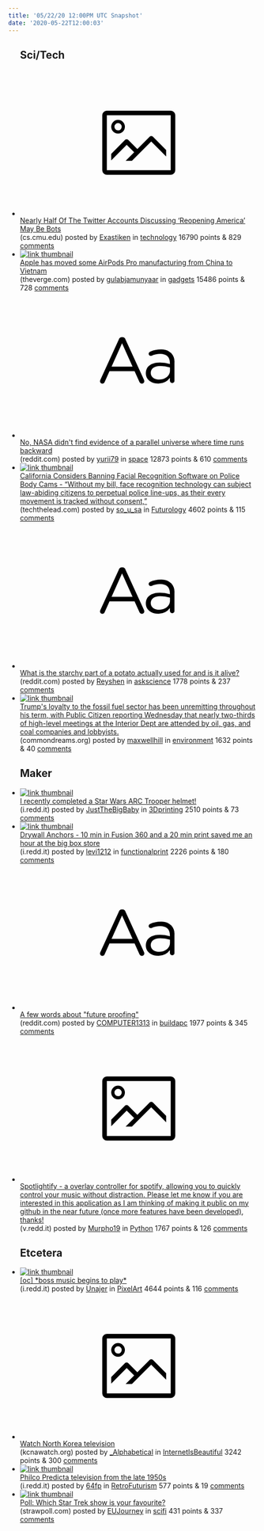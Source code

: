 ```yaml
---
title: '05/22/20 12:00PM UTC Snapshot'
date: '2020-05-22T12:00:03'
---
```

<ul>
<h2>Sci/Tech</h2>

<li><a href='https://www.cs.cmu.edu/news/nearly-half-twitter-accounts-discussing-%E2%80%98reopening-america%E2%80%99-may-be-bots'><svg version='1.1' viewBox='-34 -14 104 64' preserveAspectRatio='xMidYMid meet' xmlns='http://www.w3.org/2000/svg' xmlns:xlink='http://www.w3.org/1999/xlink'>
    <title>link thumbnail</title>
    <path d='M32,4H4A2,2,0,0,0,2,6V30a2,2,0,0,0,2,2H32a2,2,0,0,0,2-2V6A2,2,0,0,0,32,4ZM4,30V6H32V30Z'></path>
    <path d='M8.92,14a3,3,0,1,0-3-3A3,3,0,0,0,8.92,14Zm0-4.6A1.6,1.6,0,1,1,7.33,11,1.6,1.6,0,0,1,8.92,9.41Z'></path>
    <path d='M22.78,15.37l-5.4,5.4-4-4a1,1,0,0,0-1.41,0L5.92,22.9v2.83l6.79-6.79L16,22.18l-3.75,3.75H15l8.45-8.45L30,24V21.18l-5.81-5.81A1,1,0,0,0,22.78,15.37Z'></path>
    </svg></a><div><div class='linkTitle'><a href='https://www.cs.cmu.edu/news/nearly-half-twitter-accounts-discussing-%E2%80%98reopening-america%E2%80%99-may-be-bots'>Nearly Half Of The Twitter Accounts Discussing ‘Reopening America’ May Be Bots</a></div>(cs.cmu.edu) posted by <a href='https://www.reddit.com/user/Exastiken'>Exastiken</a> in <a href='https://www.reddit.com/r/technology'>technology</a> 16790 points & 829 <a href='https://www.reddit.com/r/technology/comments/go8qcm/nearly_half_of_the_twitter_accounts_discussing/'>comments</a></div></li>

<li><a href='https://www.theverge.com/2020/5/21/21266574/apple-airpods-pro-vietnam-china-chinese-manufacturing'><img src='https://b.thumbs.redditmedia.com/8AQMOC_5d-YP5dwqKH9h1ZdXL4xft1hUQgd8dR_n0Oc.jpg' alt='link thumbnail'></a><div><div class='linkTitle'><a href='https://www.theverge.com/2020/5/21/21266574/apple-airpods-pro-vietnam-china-chinese-manufacturing'>Apple has moved some AirPods Pro manufacturing from China to Vietnam</a></div>(theverge.com) posted by <a href='https://www.reddit.com/user/gulabjamunyaar'>gulabjamunyaar</a> in <a href='https://www.reddit.com/r/gadgets'>gadgets</a> 15486 points & 728 <a href='https://www.reddit.com/r/gadgets/comments/go6eij/apple_has_moved_some_airpods_pro_manufacturing/'>comments</a></div></li>

<li><a href='https://www.reddit.com/r/space/comments/gnyfpk/no_nasa_didnt_find_evidence_of_a_parallel/'><svg version='1.1' viewBox='-34 -12 104 64' preserveAspectRatio='xMidYMid slice' xmlns='http://www.w3.org/2000/svg' xmlns:xlink='http://www.w3.org/1999/xlink'>
    <title>text link thumbnail</title>
    <path d='M12.19,8.84a1.45,1.45,0,0,0-1.4-1h-.12a1.46,1.46,0,0,0-1.42,1L1.14,26.56a1.29,1.29,0,0,0-.14.59,1,1,0,0,0,1,1,1.12,1.12,0,0,0,1.08-.77l2.08-4.65h11l2.08,4.59a1.24,1.24,0,0,0,1.12.83,1.08,1.08,0,0,0,1.08-1.08,1.64,1.64,0,0,0-.14-.57ZM6.08,20.71l4.59-10.22,4.6,10.22Z'>
    </path>
    <path d='M32.24,14.78A6.35,6.35,0,0,0,27.6,13.2a11.36,11.36,0,0,0-4.7,1,1,1,0,0,0-.58.89,1,1,0,0,0,.94.92,1.23,1.23,0,0,0,.39-.08,8.87,8.87,0,0,1,3.72-.81c2.7,0,4.28,1.33,4.28,3.92v.5a15.29,15.29,0,0,0-4.42-.61c-3.64,0-6.14,1.61-6.14,4.64v.05c0,2.95,2.7,4.48,5.37,4.48a6.29,6.29,0,0,0,5.19-2.48V26.9a1,1,0,0,0,1,1,1,1,0,0,0,1-1.06V19A5.71,5.71,0,0,0,32.24,14.78Zm-.56,7.7c0,2.28-2.17,3.89-4.81,3.89-1.94,0-3.61-1.06-3.61-2.86v-.06c0-1.8,1.5-3,4.2-3a15.2,15.2,0,0,1,4.22.61Z'>
    </path>
    </svg></a><div><div class='linkTitle'><a href='https://www.reddit.com/r/space/comments/gnyfpk/no_nasa_didnt_find_evidence_of_a_parallel/'>No, NASA didn't find evidence of a parallel universe where time runs backward</a></div>(reddit.com) posted by <a href='https://www.reddit.com/user/yurii79'>yurii79</a> in <a href='https://www.reddit.com/r/space'>space</a> 12873 points & 610 <a href='https://www.reddit.com/r/space/comments/gnyfpk/no_nasa_didnt_find_evidence_of_a_parallel/'>comments</a></div></li>

<li><a href='https://techthelead.com/california-considers-banning-facial-recognition-software-on-police-body-cams/'><img src='https://b.thumbs.redditmedia.com/8QUwSd6h2lFXuKrM992bTNyWKIQWVFqWJtpANi78qDY.jpg' alt='link thumbnail'></a><div><div class='linkTitle'><a href='https://techthelead.com/california-considers-banning-facial-recognition-software-on-police-body-cams/'>California Considers Banning Facial Recognition Software on Police Body Cams - “Without my bill, face recognition technology can subject law-abiding citizens to perpetual police line-ups, as their every movement is tracked without consent,”</a></div>(techthelead.com) posted by <a href='https://www.reddit.com/user/so_u_sa'>so_u_sa</a> in <a href='https://www.reddit.com/r/Futurology'>Futurology</a> 4602 points & 115 <a href='https://www.reddit.com/r/Futurology/comments/gocj8d/california_considers_banning_facial_recognition/'>comments</a></div></li>

<li><a href='https://www.reddit.com/r/askscience/comments/go5g4y/what_is_the_starchy_part_of_a_potato_actually/'><svg version='1.1' viewBox='-34 -12 104 64' preserveAspectRatio='xMidYMid slice' xmlns='http://www.w3.org/2000/svg' xmlns:xlink='http://www.w3.org/1999/xlink'>
    <title>text link thumbnail</title>
    <path d='M12.19,8.84a1.45,1.45,0,0,0-1.4-1h-.12a1.46,1.46,0,0,0-1.42,1L1.14,26.56a1.29,1.29,0,0,0-.14.59,1,1,0,0,0,1,1,1.12,1.12,0,0,0,1.08-.77l2.08-4.65h11l2.08,4.59a1.24,1.24,0,0,0,1.12.83,1.08,1.08,0,0,0,1.08-1.08,1.64,1.64,0,0,0-.14-.57ZM6.08,20.71l4.59-10.22,4.6,10.22Z'>
    </path>
    <path d='M32.24,14.78A6.35,6.35,0,0,0,27.6,13.2a11.36,11.36,0,0,0-4.7,1,1,1,0,0,0-.58.89,1,1,0,0,0,.94.92,1.23,1.23,0,0,0,.39-.08,8.87,8.87,0,0,1,3.72-.81c2.7,0,4.28,1.33,4.28,3.92v.5a15.29,15.29,0,0,0-4.42-.61c-3.64,0-6.14,1.61-6.14,4.64v.05c0,2.95,2.7,4.48,5.37,4.48a6.29,6.29,0,0,0,5.19-2.48V26.9a1,1,0,0,0,1,1,1,1,0,0,0,1-1.06V19A5.71,5.71,0,0,0,32.24,14.78Zm-.56,7.7c0,2.28-2.17,3.89-4.81,3.89-1.94,0-3.61-1.06-3.61-2.86v-.06c0-1.8,1.5-3,4.2-3a15.2,15.2,0,0,1,4.22.61Z'>
    </path>
    </svg></a><div><div class='linkTitle'><a href='https://www.reddit.com/r/askscience/comments/go5g4y/what_is_the_starchy_part_of_a_potato_actually/'>What is the starchy part of a potato actually used for and is it alive?</a></div>(reddit.com) posted by <a href='https://www.reddit.com/user/Reyshen'>Reyshen</a> in <a href='https://www.reddit.com/r/askscience'>askscience</a> 1778 points & 237 <a href='https://www.reddit.com/r/askscience/comments/go5g4y/what_is_the_starchy_part_of_a_potato_actually/'>comments</a></div></li>

<li><a href='https://www.commondreams.org/news/2020/05/20/two-thirds-interior-dept-meetings-attended-fossil-fuel-interests-trump-lavishes'><img src='https://b.thumbs.redditmedia.com/-Ylf3-_EIdKTYFquPoft2NbBq3jrke-TAeLVfPXdEXM.jpg' alt='link thumbnail'></a><div><div class='linkTitle'><a href='https://www.commondreams.org/news/2020/05/20/two-thirds-interior-dept-meetings-attended-fossil-fuel-interests-trump-lavishes'>Trump's loyalty to the fossil fuel sector has been unremitting throughout his term, with Public Citizen reporting Wednesday that nearly two-thirds of high-level meetings at the Interior Dept are attended by oil, gas, and coal companies and lobbyists.</a></div>(commondreams.org) posted by <a href='https://www.reddit.com/user/maxwellhill'>maxwellhill</a> in <a href='https://www.reddit.com/r/environment'>environment</a> 1632 points & 40 <a href='https://www.reddit.com/r/environment/comments/go0b8q/trumps_loyalty_to_the_fossil_fuel_sector_has_been/'>comments</a></div></li>

<h2>Maker</h2>

<li><a href='https://i.redd.it/l5s0yl5504051.png'><img src='https://b.thumbs.redditmedia.com/ZsLE2e1_X91MDudbOfrcCejxGuY2CmLt5hSBp9noOik.jpg' alt='link thumbnail'></a><div><div class='linkTitle'><a href='https://i.redd.it/l5s0yl5504051.png'>I recently completed a Star Wars ARC Trooper helmet!</a></div>(i.redd.it) posted by <a href='https://www.reddit.com/user/JustTheBigBaby'>JustTheBigBaby</a> in <a href='https://www.reddit.com/r/3Dprinting'>3Dprinting</a> 2510 points & 73 <a href='https://www.reddit.com/r/3Dprinting/comments/gnvpha/i_recently_completed_a_star_wars_arc_trooper/'>comments</a></div></li>

<li><a href='https://i.redd.it/wrs9gvm6r4051.jpg'><img src='https://b.thumbs.redditmedia.com/0j9_Ed3vvEj7cM811AqYwAyhLOyWXU9iM5x8rn7Hx9Q.jpg' alt='link thumbnail'></a><div><div class='linkTitle'><a href='https://i.redd.it/wrs9gvm6r4051.jpg'>Drywall Anchors - 10 min in Fusion 360 and a 20 min print saved me an hour at the big box store</a></div>(i.redd.it) posted by <a href='https://www.reddit.com/user/levi1212'>levi1212</a> in <a href='https://www.reddit.com/r/functionalprint'>functionalprint</a> 2226 points & 180 <a href='https://www.reddit.com/r/functionalprint/comments/gny3d9/drywall_anchors_10_min_in_fusion_360_and_a_20_min/'>comments</a></div></li>

<li><a href='https://www.reddit.com/r/buildapc/comments/go1tr9/a_few_words_about_future_proofing/'><svg version='1.1' viewBox='-34 -12 104 64' preserveAspectRatio='xMidYMid slice' xmlns='http://www.w3.org/2000/svg' xmlns:xlink='http://www.w3.org/1999/xlink'>
    <title>text link thumbnail</title>
    <path d='M12.19,8.84a1.45,1.45,0,0,0-1.4-1h-.12a1.46,1.46,0,0,0-1.42,1L1.14,26.56a1.29,1.29,0,0,0-.14.59,1,1,0,0,0,1,1,1.12,1.12,0,0,0,1.08-.77l2.08-4.65h11l2.08,4.59a1.24,1.24,0,0,0,1.12.83,1.08,1.08,0,0,0,1.08-1.08,1.64,1.64,0,0,0-.14-.57ZM6.08,20.71l4.59-10.22,4.6,10.22Z'>
    </path>
    <path d='M32.24,14.78A6.35,6.35,0,0,0,27.6,13.2a11.36,11.36,0,0,0-4.7,1,1,1,0,0,0-.58.89,1,1,0,0,0,.94.92,1.23,1.23,0,0,0,.39-.08,8.87,8.87,0,0,1,3.72-.81c2.7,0,4.28,1.33,4.28,3.92v.5a15.29,15.29,0,0,0-4.42-.61c-3.64,0-6.14,1.61-6.14,4.64v.05c0,2.95,2.7,4.48,5.37,4.48a6.29,6.29,0,0,0,5.19-2.48V26.9a1,1,0,0,0,1,1,1,1,0,0,0,1-1.06V19A5.71,5.71,0,0,0,32.24,14.78Zm-.56,7.7c0,2.28-2.17,3.89-4.81,3.89-1.94,0-3.61-1.06-3.61-2.86v-.06c0-1.8,1.5-3,4.2-3a15.2,15.2,0,0,1,4.22.61Z'>
    </path>
    </svg></a><div><div class='linkTitle'><a href='https://www.reddit.com/r/buildapc/comments/go1tr9/a_few_words_about_future_proofing/'>A few words about "future proofing"</a></div>(reddit.com) posted by <a href='https://www.reddit.com/user/COMPUTER1313'>COMPUTER1313</a> in <a href='https://www.reddit.com/r/buildapc'>buildapc</a> 1977 points & 345 <a href='https://www.reddit.com/r/buildapc/comments/go1tr9/a_few_words_about_future_proofing/'>comments</a></div></li>

<li><a href='https://v.redd.it/qy9hkp9307051'><svg version='1.1' viewBox='-34 -14 104 64' preserveAspectRatio='xMidYMid meet' xmlns='http://www.w3.org/2000/svg' xmlns:xlink='http://www.w3.org/1999/xlink'>
    <title>link thumbnail</title>
    <path d='M32,4H4A2,2,0,0,0,2,6V30a2,2,0,0,0,2,2H32a2,2,0,0,0,2-2V6A2,2,0,0,0,32,4ZM4,30V6H32V30Z'></path>
    <path d='M8.92,14a3,3,0,1,0-3-3A3,3,0,0,0,8.92,14Zm0-4.6A1.6,1.6,0,1,1,7.33,11,1.6,1.6,0,0,1,8.92,9.41Z'></path>
    <path d='M22.78,15.37l-5.4,5.4-4-4a1,1,0,0,0-1.41,0L5.92,22.9v2.83l6.79-6.79L16,22.18l-3.75,3.75H15l8.45-8.45L30,24V21.18l-5.81-5.81A1,1,0,0,0,22.78,15.37Z'></path>
    </svg></a><div><div class='linkTitle'><a href='https://v.redd.it/qy9hkp9307051'>Spotlightify - a overlay controller for spotify, allowing you to quickly control your music without distraction. Please let me know if you are interested in this application as I am thinking of making it public on my github in the near future (once more features have been developed), thanks!</a></div>(v.redd.it) posted by <a href='https://www.reddit.com/user/Murpho19'>Murpho19</a> in <a href='https://www.reddit.com/r/Python'>Python</a> 1767 points & 126 <a href='https://www.reddit.com/r/Python/comments/go6no5/spotlightify_a_overlay_controller_for_spotify/'>comments</a></div></li>

<h2>Etcetera</h2>

<li><a href='https://i.redd.it/b1i5gewax4051.gif'><img src='https://b.thumbs.redditmedia.com/xQmDgl3zBCFWHpMNfyPWi6vp0x-OmjOLwVYj_ZbOr-o.jpg' alt='link thumbnail'></a><div><div class='linkTitle'><a href='https://i.redd.it/b1i5gewax4051.gif'>[oc] *boss music begins to play*</a></div>(i.redd.it) posted by <a href='https://www.reddit.com/user/Unajer'>Unajer</a> in <a href='https://www.reddit.com/r/PixelArt'>PixelArt</a> 4644 points & 116 <a href='https://www.reddit.com/r/PixelArt/comments/gnyuki/oc_boss_music_begins_to_play/'>comments</a></div></li>

<li><a href='https://kcnawatch.org/korea-central-tv-livestream/'><svg version='1.1' viewBox='-34 -14 104 64' preserveAspectRatio='xMidYMid meet' xmlns='http://www.w3.org/2000/svg' xmlns:xlink='http://www.w3.org/1999/xlink'>
    <title>link thumbnail</title>
    <path d='M32,4H4A2,2,0,0,0,2,6V30a2,2,0,0,0,2,2H32a2,2,0,0,0,2-2V6A2,2,0,0,0,32,4ZM4,30V6H32V30Z'></path>
    <path d='M8.92,14a3,3,0,1,0-3-3A3,3,0,0,0,8.92,14Zm0-4.6A1.6,1.6,0,1,1,7.33,11,1.6,1.6,0,0,1,8.92,9.41Z'></path>
    <path d='M22.78,15.37l-5.4,5.4-4-4a1,1,0,0,0-1.41,0L5.92,22.9v2.83l6.79-6.79L16,22.18l-3.75,3.75H15l8.45-8.45L30,24V21.18l-5.81-5.81A1,1,0,0,0,22.78,15.37Z'></path>
    </svg></a><div><div class='linkTitle'><a href='https://kcnawatch.org/korea-central-tv-livestream/'>Watch North Korea television</a></div>(kcnawatch.org) posted by <a href='https://www.reddit.com/user/_Alphabetical'>_Alphabetical</a> in <a href='https://www.reddit.com/r/InternetIsBeautiful'>InternetIsBeautiful</a> 3242 points & 300 <a href='https://www.reddit.com/r/InternetIsBeautiful/comments/go1lcr/watch_north_korea_television/'>comments</a></div></li>

<li><a href='https://i.redd.it/p5vz0xvn85051.jpg'><img src='https://a.thumbs.redditmedia.com/peyW4My1Z7ZLfVK7Z1D5NWcEIyOgBy3H9HDgnK10DZ0.jpg' alt='link thumbnail'></a><div><div class='linkTitle'><a href='https://i.redd.it/p5vz0xvn85051.jpg'>Philco Predicta television from the late 1950s</a></div>(i.redd.it) posted by <a href='https://www.reddit.com/user/64fp'>64fp</a> in <a href='https://www.reddit.com/r/RetroFuturism'>RetroFuturism</a> 577 points & 19 <a href='https://www.reddit.com/r/RetroFuturism/comments/go28dm/philco_predicta_television_from_the_late_1950s/'>comments</a></div></li>

<li><a href='https://strawpoll.com/r6p2xfd8'><img src='https://b.thumbs.redditmedia.com/tn8_oYrkbxh83TRLxh2sMRX2Gh6TMe2E4v0cU6gh1ug.jpg' alt='link thumbnail'></a><div><div class='linkTitle'><a href='https://strawpoll.com/r6p2xfd8'>Poll: Which Star Trek show is your favourite?</a></div>(strawpoll.com) posted by <a href='https://www.reddit.com/user/EUJourney'>EUJourney</a> in <a href='https://www.reddit.com/r/scifi'>scifi</a> 431 points & 337 <a href='https://www.reddit.com/r/scifi/comments/go1pms/poll_which_star_trek_show_is_your_favourite/'>comments</a></div></li>

</ul>
